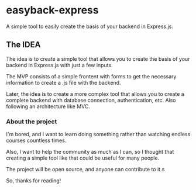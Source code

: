 # easyback-express
A simple tool to easily create the basis of your backend in Express.js.

## The IDEA

The idea is to create a simple tool that allows you to create the basis of your backend in Express.js with just a few inputs.

The MVP consists of a simple frontent with forms to get the necessary information to create a .js file with the backend.

Later, the idea is to create a more complex tool that allows you to create a complete backend with database connection, authentication, etc.
Also following an architecture like MVC.


### About the project
I'm bored, and I want to learn doing something rather than watching endless courses countless times.

Also, I want to help the community as much as I can, so I thought that creating a simple tool like that could be useful for many people.

The project will be open source, and anyone can contribute to it.s

So, thanks for reading!

